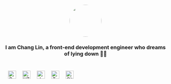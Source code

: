 <div align="center">
  <img src="https://mdn.alipayobjects.com/huamei_yegteo/afts/img/A*bBIORZjfzpYAAAAAAAAAAAAADsK0AQ/fmt.webp" align="center" style="border-radius: 50%;" height="100" width="100" />
</div>
  

### <div align="center">I am Chang Lin, a front-end development engineer who dreams of lying down 👨‍💻 </div>  
  

<br/>  

<div align="center" style="display: flex;width:fit-content">  
<a href="https://reactjs.org/" target="_blank"><img style="margin: 10px" src="https://profilinator.rishav.dev/skills-assets/react-original-wordmark.svg" alt="React" height="25" /></a>  
<a href="https://en.wikipedia.org/wiki/HTML5" target="_blank"><img style="margin: 10px" src="https://profilinator.rishav.dev/skills-assets/html5-original-wordmark.svg" alt="HTML5" height="25" /></a>  
<a href="https://www.javascript.com/" target="_blank"><img style="margin: 10px" src="https://profilinator.rishav.dev/skills-assets/javascript-original.svg" alt="JavaScript" height="25" /></a>  
<a href="https://www.typescriptlang.org/" target="_blank"><img style="margin: 10px" src="https://profilinator.rishav.dev/skills-assets/typescript-original.svg" alt="TypeScript" height="25" /></a>  
<a href="https://github.com/" target="_blank"><img style="margin: 10px" src="https://profilinator.rishav.dev/skills-assets/git-scm-icon.svg" alt="Git" height="25" /></a>  
</div>
